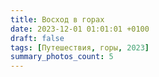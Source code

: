 ```yaml
---
title: Восход в горах
date: 2023-12-01 01:01:01 +0100
draft: false
tags: [Путешествия, горы, 2023]
summary_photos_count: 5
---
```

